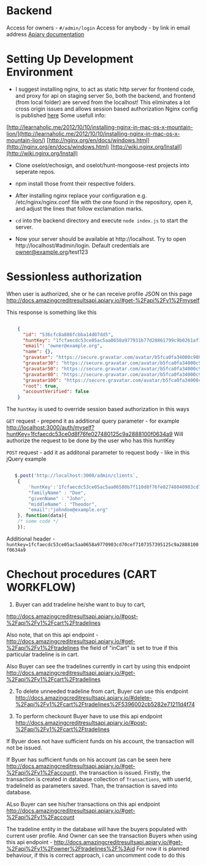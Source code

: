 Backend
=============================

Access for owners - `#/admin/login`
Access for anybody - by link in email address
[Apiary documentation](http://docs.amazingcreditresultsapi.apiary.io/)


Setting Up Development Environment
==================================

* I suggest installing nginx, to act as static http server for frontend code, and proxy for api on staging server
So, both the backend, and frontend (from local folder) are served from the localhost!
This eliminates a lot cross origin issues and allows session based authorization
Nginx config is published [here](https://bitbucket.org/nycitt/amazingcreditresults.com-backend/src/56a3bb3f036f38d20102b9af03ff17c304138c4e/nginx.conf)
Some usefull info:

[http://learnaholic.me/2012/10/10/installing-nginx-in-mac-os-x-mountain-lion/](http://learnaholic.me/2012/10/10/installing-nginx-in-mac-os-x-mountain-lion/)
[http://nginx.org/en/docs/windows.html](http://nginx.org/en/docs/windows.html)
[http://wiki.nginx.org/Install](http://wiki.nginx.org/Install)

* Clone oselot/echosign, and oselot/hunt-mongoose-rest projects into seperate repos.

* npm install those fromt their respective folders.

* After installing nginx replace your configuration e.g. /etc/nginx/nginx.conf file with the one found in the repository,
open it, and adjust the lines that follow exclamation marks.

* `cd` into the backend directory and execute `node index.js` to start the server.
* Now your server should be available at http://localhost.
Try to open http://localhost/#admin/login. Default credentials are owner@example.org/test123

Sessionless authorization
=============================

When user is authorized, she or he can receive profile JSON on this page
http://docs.amazingcreditresultsapi.apiary.io/#get-%2Fapi%2Fv1%2Fmyself

This response is something like this

```json

    {
      "id": "536cfc8a886fcbba14d07dd5",
      "huntKey": "1fcfaecdc53ce05ac5aa0658a977931b77d28861799c9b0261af1d83d713d2ea910b7f110d8f76fe02748040903cd70cef7107357395125c9a2888100f0634a9",
      "email": "owner@example.org",
      "name": {},
      "gravatar": "https://secure.gravatar.com/avatar/b5fca0fa34000c908d46313ed1d737e0.jpg?s=80&d=wavatar&r=g",
      "gravatar30": "https://secure.gravatar.com/avatar/b5fca0fa34000c908d46313ed1d737e0.jpg?s=30&d=wavatar&r=g",
      "gravatar50": "https://secure.gravatar.com/avatar/b5fca0fa34000c908d46313ed1d737e0.jpg?s=50&d=wavatar&r=g",
      "gravatar80": "https://secure.gravatar.com/avatar/b5fca0fa34000c908d46313ed1d737e0.jpg?s=80&d=wavatar&r=g",
      "gravatar100": "https://secure.gravatar.com/avatar/b5fca0fa34000c908d46313ed1d737e0.jpg?s=100&d=wavatar&r=g",
      "root": true,
      "accountVerified": false
    }

```

The `huntKey` is used to override session based authorization in this ways

`GET` request - prepend it as additional query parameter - for example
[http://localhost:3000/auth/myself?huntKey=1fcfaecdc53ce0d8f76fe027480125c9a2888100f0634a9](http://localhost:3000/auth/myself?huntKey=1fcfaecdc53ce0d8f76fe027480125c9a2888100f0634a9)
Will authorize the request to be done by the user who has this huntKey

`POST` request - add it as additonal parameter to request body - like in this jQuery example

```javascript

   $.post('http://localhost:3000/admin/clients`,
    {
        'huntKey':'1fcfaecdc53ce05ac5aa06580b7f110d8f76fe02748040903cd70cef7107357395125c9a2888100f0634a9',
        "familyName" : "Doe",
        "givenName" : "John",
        "middleName" : "Theodor",
        "email":"johndoe@example.org"
    }, function(data){
    /* some code */
    });

```

Additional header - `huntkey=1fcfaecdc53ce05ac5aa0658a9770903cd70cef7107357395125c9a2888100f0634a9`


Chechout procedures (CART WORKFLOW)
=====================================

1) Buyer can add tradeline he/she want to buy to cart,

http://docs.amazingcreditresultsapi.apiary.io/#post-%2Fapi%2Fv1%2Fcart%2Ftradelines

Also note, that on this api endpoint -
http://docs.amazingcreditresultsapi.apiary.io/#get-%2Fapi%2Fv1%2Ftradelines
the field of "inCart" is set to true if this particular tradeline is in cart.

Also Buyer can see the tradelines currently in cart by using this endpoint
http://docs.amazingcreditresultsapi.apiary.io/#get-%2Fapi%2Fv1%2Fcart%2Ftradelines

2) To delete unneeded tradeline from cart, Buyer can use this endpoint
http://docs.amazingcreditresultsapi.apiary.io/#delete-%2Fapi%2Fv1%2Fcart%2Ftradelines%2F5396002cb5282e71211d4f74


3) To perform checkount Buyer have to use this api endpoint
http://docs.amazingcreditresultsapi.apiary.io/#post-%2Fapi%2Fv1%2Fcart%2Ftradelines

If Byuer does not have sufficient funds on his account, the transaction will not be issued.

If Byuer has sufficient funds on his account (as can be seen here http://docs.amazingcreditresultsapi.apiary.io/#get-%2Fapi%2Fv1%2Faccount),
the transaction is issued. Firstly, the transaction is created in database collection of `Transactions`,
 with userId, tradelineId as parameters saved. Than, the transaction is saved into database.

ALso Buyer can see his/her transactions on this api endpoint http://docs.amazingcreditresultsapi.apiary.io/#get-%2Fapi%2Fv1%2Faccount

The tradeline entity in the database will have the buyers populated with current user profile.
 And Owner can see the transaction Buyers when using this api endpoint - http://docs.amazingcreditresultsapi.apiary.io/#get-%2Fapi%2Fv1%2Fowner%2Ftradelines%2F%3Aid
 For now it is planned behaviour, if this is correct approach, i can uncomment code to do this
